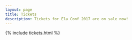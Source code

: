 ```yaml
---
layout: page
title: Tickets
description: Tickets for Ela Conf 2017 are on sale now!
---
```


{% include tickets.html %}
